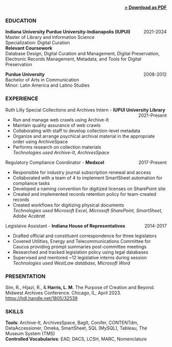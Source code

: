 <span style="float: right; "><a href="{{ '/assets/resume.pdf' | prepend: site.baseurl }}"><strong>> Download as PDF</strong></a> </span>
<br>

### EDUCATION

**Indiana University Purdue University-Indianapolis (IUPUI)** <span style="float: right; ">2021-2024</span>  
Master of Library and Information Science  
Specialization: Digital Curation  
**Relevant Coursework**  
Database Design, Digital Curation and Management, Digital Preservation, Electronic Records Management, Metadata, and Tools for Digital Preservation  
 
**Purdue University** <span style="float: right; ">2008-2012</span>  
Bachelor of Arts in Communication  
Minor: Latin America and Latino Studies 

### EXPERIENCE

Ruth Lilly Special Collections and Archives Intern - **IUPUI University Library** <span style="float: right; ">2021-Present</span>  
- Run and manage web crawls using Archive-It
- Maintain quality assurance of web crawls
- Collaborating with staff to develop collection-level metadata
- Organize and arrange psychical archival material in the appropriate order using ArchiveSpace
- Performs research on collection materials  
*Technologies used Archive-It, ArchivesSpace*

Regulatory Compliance Coordinator - **Medxcel** <span style="float: right; ">2017-Present</span> 
-  Responsible for industry journal subscription renewal and access
- Collaborated with a team of 4 to implement SmartSheet automation for compliance tasks
- Developed a naming convention for digitized licenses on SharePoint site
- Created and implemented records retention policy for team-created records
- Created workflows for digitizing physical documents  
*Technologies used Microsoft Excel, Microsoft SharePoint, SmartSheet, Adobe Acobrat*  

Legislaive Assistant - **Indiana House of Representatives** <span style="float: right; ">2014-2017</span>  
- Drafted official and constituent correspondence for three legislators 
- Covered Utilities, Energy and Telecommunications Committee for Caucus providing prompt summaries post-committee meetings 
- Researched and tracked legislation policy using legal databases
- Supervised and mentored ~12 legislative interns during session  
*Technologies used WestLaw database, Microsoft Word*  

### PRESENTATION  
Sim, R., Hijazi, R., & **Harris, L. M.**  The Purpose of Creation and Beyond. Midwest Archives Conference. Chicago, IL, April 2023. <https://hdl.handle.net/1805/32539>

### SKILLS
**Tools**: Archive-It, ArchivesSpace, BagIt, Conifer, CONTENTdm, DataAccessioner, Omeka, SmartSheet, SQL (MySQL), Tableau, The Museum System (TMS)  
**Controlled Vocabularies**: EAD, DACS, LCSH, MARC, Nomenclature
